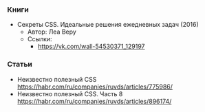 
### Книги

- Секреты CSS. Идеальные решения ежедневных задач (2016) 
    - Автор: Леа Веру
    - Ссылки:
        - https://vk.com/wall-54530371_129197

### Статьи

- Неизвестно полезный CSS https://habr.com/ru/companies/ruvds/articles/775986/
- Неизвестно полезный CSS. Часть 8 https://habr.com/ru/companies/ruvds/articles/896174/